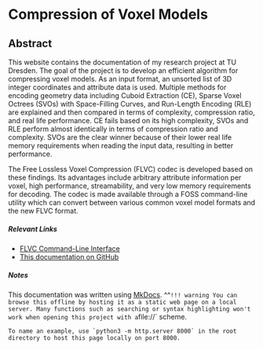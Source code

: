 # Compression of Voxel Models

## Abstract

This website contains the documentation of my research project at TU Dresden.
The goal of the project is to develop an efficient algorithm for compressing voxel models.
As an input format, an unsorted list of 3D integer coordinates and attribute data is used.
Multiple methods for encoding geometry data including
Cuboid Extraction (CE),
Sparse Voxel Octrees (SVOs) with Space-Filling Curves, and
Run-Length Encoding (RLE)
are explained and then compared in terms of complexity, compression ratio, and real life performance.
CE fails based on its high complexity, SVOs and RLE perform almost identically in terms of compression ratio and
complexity.
SVOs are the clear winner because of their lower real life memory requirements when reading the input data, resulting
in better performance.

The Free Lossless Voxel Compression (FLVC) codec is developed based on these findings.
Its advantages include arbitrary attribute information per voxel, high performance, streamability, and very low memory
requirements for decoding.
The codec is made available through a FOSS command-line utility which can convert between various common voxel model
formats and the new FLVC format.


##### Relevant Links

- [FLVC Command-Line Interface](https://github.com/Eisenwave/flvc)
- [This documentation on GitHub](https://eisenwave.github.io/voxel-compression-docs/)

##### Notes

This documentation was written using [MkDocs](https://www.mkdocs.org/).
^^`
!!! warning
    You can browse this offline by hosting it as a static web page on a local server.
    Many functions such as searching or syntax highlighting won't work when opening this project with a `file://`
    scheme.

    To name an example, use `python3 -m http.server 8000` in the root directory to host this page locally on port 8000.
